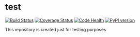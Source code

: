 # test

[![Build Status](https://travis-ci.org/monim67/test.svg?branch=master)](https://travis-ci.org/monim67/test)
[![Coverage Status](https://coveralls.io/repos/github/monim67/test/badge.svg)](https://coveralls.io/github/monim67/test)
[![Code Health](https://landscape.io/github/monim67/test/master/landscape.svg?style=flat)](https://landscape.io/github/monim67/test/master)
[![PyPI version](https://badge.fury.io/py/django-bootstrap-datepicker-plus.svg)](https://badge.fury.io/py/django-bootstrap-datepicker-plus)

This repository is created just for testing purposes
